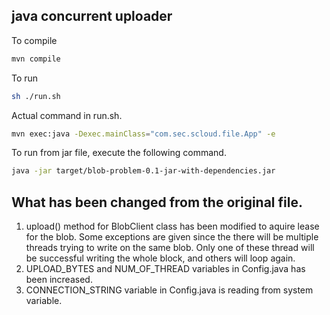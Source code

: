 ## java concurrent uploader

To compile 
```sh 
mvn compile
```
To run 
```sh
sh ./run.sh
```
Actual command in run.sh.
```sh
mvn exec:java -Dexec.mainClass="com.sec.scloud.file.App" -e
``` 
To run from jar file, execute the following command. 
```sh
java -jar target/blob-problem-0.1-jar-with-dependencies.jar
```
## What has been changed from the original file.

1. upload() method for BlobClient class has been modified to aquire lease for the blob.
Some exceptions are given since the there will be multiple threads trying to write on the same blob.
Only one of these thread will be successful writing the whole block, and others will loop again.
2. UPLOAD_BYTES and NUM_OF_THREAD variables in Config.java has been increased.
3. CONNECTION_STRING variable in Config.java is reading from system variable. 